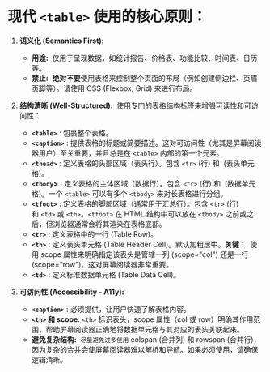 # **现代 `<table>` 使用的核心原则：**

1.  **语义化 (Semantics First):**

    -   **用途:**  仅用于呈现数据，如统计报告、价格表、功能比较、时间表、日历等。
    -   **禁止:**  **绝对不要**使用表格来控制整个页面的布局（例如创建侧边栏、页眉页脚等）。请使用 CSS (Flexbox, Grid) 来进行布局。

1.  **结构清晰 (Well-Structured):**  使用专门的表格结构标签来增强可读性和可访问性：

    -   **`<table>`** : 包裹整个表格。
    -   **`<caption>`** : 提供表格的标题或简要描述。这对可访问性（尤其是屏幕阅读器用户）至关重要，并且总是在 `<table>` 内部的第一个元素。
    -   **`<thead>`** : 定义表格的头部区域（表头行）。包含 `<tr>` (行) 和 <th> (表头单元格)。
    -   **`<tbody`>** : 定义表格的主体区域（数据行）。包含 `<tr>` (行) 和 <td> (数据单元格)。一个 `<table>` 可以有多个 `<tbody>` 来对长表格进行分组。
    -   **`<tfoot>`** : 定义表格的脚部区域（通常用于汇总行）。包含 `<tr>` (行) 和 `<td>` 或 `<th>`。`<tfoot>` 在 HTML 结构中可以放在 `<tbody>` 之前或之后，但浏览器通常会将其渲染在表格底部。
    -   **`<tr>`** : 定义表格中的一行 (Table Row)。
    -   **`<th>`** : 定义表头单元格 (Table Header Cell)。默认加粗居中。**关键：**  使用 scope 属性来明确指定该表头是管辖一列 (scope="col") 还是一行 (scope="row")。这对屏幕阅读器非常重要。
    -   **`<td>`** : 定义标准数据单元格 (Table Data Cell)。

1.  **可访问性 (Accessibility - A11y):**

    -   **`<caption>`** : 必须提供，让用户快速了解表格内容。
    -   **`<th>` 和 scope**: `<th>` 标识表头，scope 属性（col 或 row）明确其作用范围，帮助屏幕阅读器正确地将数据单元格与其对应的表头关联起来。
    -   **避免复杂结构:**  `尽量避免过多使用` colspan (合并列) 和 rowspan (合并行)，因为复杂的合并会使屏幕阅读器难以解析和导航。如果必须使用，请确保逻辑清晰。
